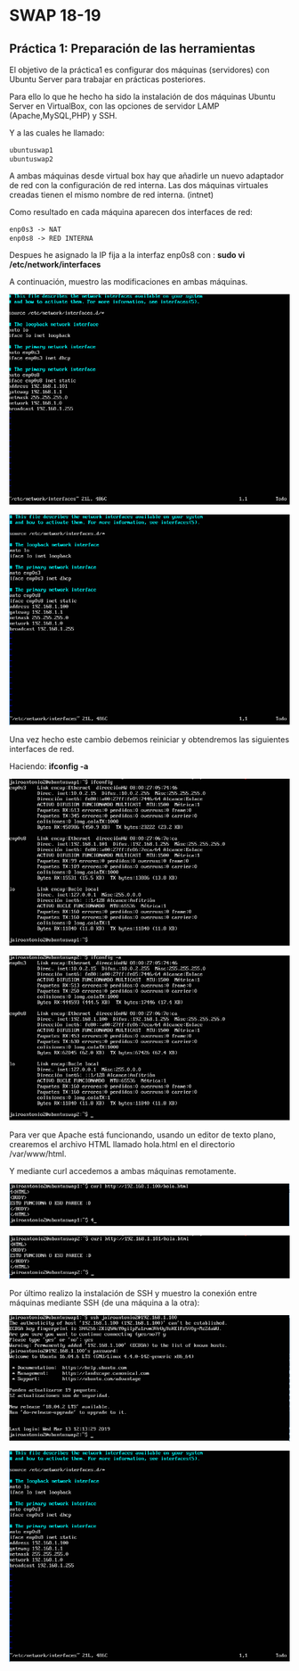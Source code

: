 # SWAP 18-19
## Práctica 1: Preparación de las herramientas

El objetivo de la práctica1 es configurar dos máquinas (servidores) con Ubuntu Server para trabajar en prácticas posteriores.

Para ello lo que he hecho ha sido la instalación de dos máquinas Ubuntu Server en VirtualBox, con las opciones de servidor LAMP (Apache,MySQL,PHP) y SSH.

Y a las cuales he llamado:

    ubuntuswap1
    ubuntuswap2

A ambas máquinas desde virtual box hay que añadirle un nuevo adaptador de red con la configuración de red interna. Las dos máquinas virtuales creadas tienen el mismo nombre de red interna. (intnet)

Como resultado en cada máquina aparecen dos interfaces de red:

    enp0s3 -> NAT
    enp0s8 -> RED INTERNA

Despues he asignado la IP fija a la interfaz enp0s8 con : **sudo vi /etc/network/interfaces**

A continuación, muestro las modificaciones en ambas máquinas.


![sudo vi swap 1](https://github.com/JairoLuisAbrilMoya/Swap18-19/blob/master/Practicas/Practica1/Imagenes/sudo%20vi%20etc_network_interfaces%20swap1.PNG)

![sudo vi swap 2](https://github.com/JairoLuisAbrilMoya/Swap18-19/blob/master/Practicas/Practica1/Imagenes/sudo%20vi%20etc_network_interfaces%20swap2.PNG)


Una vez hecho este cambio debemos reiniciar y obtendremos las siguientes interfaces de red.

Haciendo: **ifconfig -a**



![ifconfig swap 1](https://github.com/JairoLuisAbrilMoya/Swap18-19/blob/master/Practicas/Practica1/Imagenes/ifconfig%20swap1.PNG)

![ifconfig swap 2](https://github.com/JairoLuisAbrilMoya/Swap18-19/blob/master/Practicas/Practica1/Imagenes/ifconfig%20swap2.PNG)

Para ver que Apache está funcionando, usando un editor de texto plano, crearemos el archivo HTML llamado hola.html en el directorio /var/www/html. 

Y mediante curl accedemos a ambas máquinas remotamente.


![curl swap 1 a swap 2](https://github.com/JairoLuisAbrilMoya/Swap18-19/blob/master/Practicas/Practica1/Imagenes/curl%20desde%20swap1%20a%20swap2.PNG)

![curl swap 2 a swap 1](https://github.com/JairoLuisAbrilMoya/Swap18-19/blob/master/Practicas/Practica1/Imagenes/curl%20desde%20swap2%20a%20swap1.PNG)

Por último realizo la instalación de SSH y muestro la conexión entre máquinas mediante SSH (de una máquina a la otra):


![ssh swap 1 a swap 2](https://github.com/JairoLuisAbrilMoya/Swap18-19/blob/master/Practicas/Practica1/Imagenes/ssh%20desde%20maquina%20swap%201%20a%20swap%202.PNG)

![ssh swap 2 a swap 1](https://github.com/JairoLuisAbrilMoya/Swap18-19/blob/master/Practicas/Practica1/Imagenes/sudo%20vi%20etc_network_interfaces%20swap2.PNG)

















